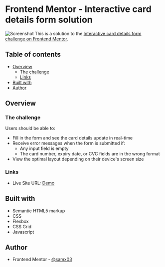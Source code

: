 # Frontend Mentor - Interactive card details form solution
![Screenshot](./design/desktop-preview.jpg)
This is a solution to the [Interactive card details form challenge on Frontend Mentor](https://www.frontendmentor.io/challenges/interactive-card-details-form-XpS8cKZDWw). 

## Table of contents

- [Overview](#overview)
  - [The challenge](#the-challenge)
  - [Links](#links)
- [Built with](#built-with)
- [Author](#author)


## Overview

### The challenge

Users should be able to:

- Fill in the form and see the card details update in real-time
- Receive error messages when the form is submitted if:
  - Any input field is empty
  - The card number, expiry date, or CVC fields are in the wrong format
- View the optimal layout depending on their device's screen size


### Links

- Live Site URL: [Demo](https://652907f130e4aa154bba764a--fantastic-moonbeam-2551b3.netlify.app/)

## Built with

- Semantic HTML5 markup
- CSS
- Flexbox
- CSS Grid
- Javascript

## Author

- Frontend Mentor - [@samx03](https://www.frontendmentor.io/profile/samx03)